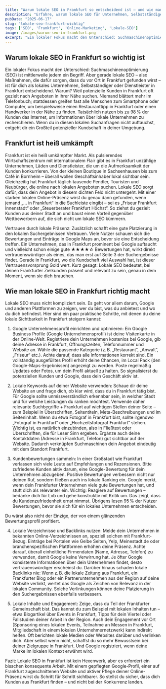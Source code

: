 ```yaml
---
title: "Warum lokale SEO in Frankfurt so entscheidend ist – und wie man es richtig macht"
description: "Erfahre, warum lokale SEO für Unternehmen, Selbstständige und Dienstleister in Frankfurt unerlässlich ist und welche Schritte wirklich zu besserer lokaler Sichtbarkeit führen."
pubDate: "2025-06-17"
slug: "lokale-seo-frankfurt-wichtig"
tags: ['SEO', 'Frankfurt', 'Online-Marketing', 'Lokale-SEO']
image: /images/warum-seo-in-frankfurt.png
excerpt: "Ein lokaler Fokus macht den Unterschied: Suchmaschinenoptimierung (SEO) ist mittlerweile jedem ein Begriff. Aber gerade lokale SEO – also Maßnahmen, die dafür sorgen, dass du vor Ort in Frankfurt gefunden wirst – ist für dich als lokales Unternehmen, Selbstständiger oder Dienstleister in Frankfurt entscheidend. Warum?"
---
```


## Warum lokale SEO in Frankfurt so wichtig ist

Ein lokaler Fokus macht den Unterschied: Suchmaschinenoptimierung (SEO) ist mittlerweile jedem ein Begriff. Aber gerade lokale SEO – also Maßnahmen, die dafür sorgen, dass du vor Ort in Frankfurt gefunden wirst – ist für dich als lokales Unternehmen, Selbstständiger oder Dienstleister in Frankfurt entscheidend. Warum? Weil potenzielle Kunden in Frankfurt oft gezielt nach Angeboten in ihrer Nähe suchen. Niemand blättert mehr im Telefonbuch; stattdessen greifen fast alle Menschen zum Smartphone oder Computer, um beispielsweise einen Restauranttipp in Frankfurt oder einen Handwerker in der Nähe zu finden. Tatsächlich nutzen bis zu 98 % der Kunden das Internet, um Informationen über lokale Unternehmen zu recherchieren. Wenn du in diesen lokalen Suchanfragen nicht auftauchst, entgeht dir ein Großteil potenzieller Kundschaft in deiner Umgebung.

## Frankfurt ist heiß umkämpft

Frankfurt ist ein heiß umkämpfter Markt. Als pulsierendes Wirtschaftszentrum mit internationalem Flair gibt es in Frankfurt unzählige Unternehmen, Läden und Dienstleister, die um die Aufmerksamkeit der Kunden konkurrieren. Von der kleinen Boutique in Sachsenhausen bis zum Café in Bornheim – überall wollen Geschäftsinhaber lokal sichtbar sein. Gleichzeitig hat Frankfurt täglich tausende Pendler, Touristen und Neubürger, die online nach lokalen Angeboten suchen. Lokale SEO sorgt dafür, dass dein Angebot in diesem dichten Feld nicht untergeht. Mit einer starken lokalen Online-Präsenz wirst du genau dann gefunden, wenn jemand „... in Frankfurt“ in die Suchleiste eingibt – sei es „Friseur Frankfurt Innenstadt“ oder „Steuerberater Frankfurt Höchst“. So ziehst du gezielt Kunden aus deiner Stadt an und baust einen Vorteil gegenüber Wettbewerbern auf, die sich nicht um lokale SEO kümmern.

Vertrauen durch lokale Präsenz: Zusätzlich schafft eine gute Platzierung in den lokalen Suchergebnissen Vertrauen. Viele Nutzer schauen sich die Bewertungen und Einträge in Google Maps an, bevor sie eine Entscheidung treffen. Ein Unternehmen, das in Frankfurt prominent bei Google auftaucht und vielleicht schon einige gute ★★★★☆ Bewertungen hat, wirkt direkt vertrauenswürdiger als eines, das man erst auf Seite 3 der Suchergebnisse findet. Gerade in Frankfurt, wo die Kundschaft viel Auswahl hat, ist dieser Vertrauensvorsprung Gold wert. Kurz gesagt: Lokale SEO bedeutet, bei deinen Frankfurter Zielkunden präsent und relevant zu sein, genau in dem Moment, wenn sie dich brauchen.

## Wie man lokale SEO in Frankfurt richtig macht

Lokale SEO muss nicht kompliziert sein. Es geht vor allem darum, Google und anderen Plattformen zu zeigen, wer du bist, was du anbietest und wo du dich befindest. Hier sind ein paar praktische Schritte, mit denen du deine lokale Sichtbarkeit in Frankfurt steigern kannst:

1. Google Unternehmensprofil einrichten und optimieren: Ein Google Business Profile (Google Unternehmensprofil) ist deine Visitenkarte in der Online-Welt. Registriere dein Unternehmen kostenlos bei Google, gib deine Adresse in Frankfurt, Öffnungszeiten, Telefonnummer und Website an. Wähle die passende Kategorie (z. B. „Restaurant“, „Anwalt“, „Friseur“ etc.). Achte darauf, dass alle Informationen korrekt sind. Ein vollständig ausgefülltes Profil erhöht deine Chancen, im Local Pack (den Google-Maps-Ergebnissen) angezeigt zu werden. Poste regelmäßig Updates oder Fotos, um dein Profil aktuell zu halten. So signalisierst du potenziellen Kunden und Google, dass dein Geschäft aktiv ist.

2. Lokale Keywords auf deiner Website verwenden: Schaue dir deine Website an und frage dich, ob klar wird, dass du in Frankfurt tätig bist. Für Google sollte unmissverständlich erkennbar sein, in welcher Stadt und für welche Leistungen du ranken möchtest. Verwende daher relevante Suchbegriffe + Frankfurt auf wichtigen Stellen deiner Seite – zum Beispiel in Überschriften, Seitentiteln, Meta-Beschreibungen und im Seiteninhalt. Wenn du etwa Fotograf in Frankfurt bist, sollte irgendwo „Fotograf in Frankfurt“ oder „Hochzeitsfotograf Frankfurt“ stehen. Wichtig ist, es natürlich einzubinden, also in Fließtext oder Überschriften, die für Leser Sinn ergeben. Ergänze auch deine Kontaktdaten (Adresse in Frankfurt, Telefon) gut sichtbar auf der Website. Dadurch verknüpfen Suchmaschinen dein Angebot eindeutig mit dem Standort Frankfurt.

3. Kundenbewertungen sammeln: In einer Großstadt wie Frankfurt verlassen sich viele Leute auf Empfehlungen und Rezensionen. Bitte zufriedene Kunden aktiv darum, eine Google-Bewertung für dein Unternehmen abzugeben. Positive Bewertungen verbessern nicht nur deinen Ruf, sondern fließen auch ins lokale Ranking ein. Google merkt, wenn dein Frankfurter Unternehmen viele gute Bewertungen hat, und stuft dich als relevanter ein. Wichtig: Reagiere auf Bewertungen – bedanke dich für Lob und gehe konstruktiv mit Kritik um. Das zeigt, dass du Kundenzufriedenheit ernst nimmst. Übrigens lesen 95 % der Nutzer Bewertungen, bevor sie sich für ein lokales Unternehmen entscheiden.

Du wärst also nicht der Einzige, der von einem glänzenden Bewertungsprofil profitiert.

4. Lokale Verzeichnisse und Backlinks nutzen: Melde dein Unternehmen in bekannten Online-Verzeichnissen an, speziell solchen mit Frankfurt-Bezug. Einträge bei Portalen wie Gelbe Seiten, Yelp, Meinestadt.de oder branchenspezifischen Plattformen erhöhen deine Präsenz. Achte darauf, überall einheitliche Firmendaten (Name, Adresse, Telefon) zu verwenden, damit Google keine Verwirrung hat. Je öfter Google konsistente Informationen über dein Unternehmen findet, desto vertrauenswürdiger erscheinst du. Darüber hinaus schaden lokale Backlinks nie: Wenn z. B. die lokale Zeitung aus Frankfurt, ein Frankfurter Blog oder ein Partnerunternehmen aus der Region auf deine Website verlinkt, wertet das Google als Zeichen von Relevanz in der lokalen Community. Solche Verlinkungen können deine Platzierung in den Suchergebnissen ebenfalls verbessern.

5. Lokale Inhalte und Engagement: Zeige, dass du Teil der Frankfurter Gemeinschaft bist. Das kannst du zum Beispiel mit lokalen Inhalten tun – etwa Blogartikel über Events in Frankfurt, Tipps für dein Viertel oder Fallstudien deiner Arbeit in der Region. Auch dein Engagement vor Ort (Sponsoring eines lokalen Events, Teilnahme an Messen in Frankfurt, Mitgliedschaft in einem lokalen Unternehmernetzwerk) kann indirekt helfen. Oft berichten lokale Medien oder Websites darüber und verlinken dich. Aber selbst wenn nicht, schaffst du so mehr Bewusstsein bei deiner Zielgruppe in Frankfurt. Und Google registriert, wenn deine Marke im lokalen Kontext erwähnt wird.

Fazit: Lokale SEO in Frankfurt ist kein Hexenwerk, aber es erfordert ein bisschen konsequente Arbeit. Mit einem gepflegten Google-Profil, einer auf Frankfurt zugeschnittenen Website und aktiver Pflege deiner Online-Präsenz wirst du Schritt für Schritt sichtbarer. So stellst du sicher, dass dich Kunden aus Frankfurt finden – und nicht bei der Konkurrenz landen.